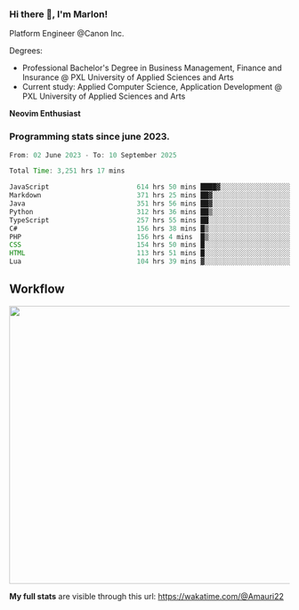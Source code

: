 
### Hi there 👋, I'm Marlon!

Platform Engineer @Canon Inc.

Degrees: 
- Professional Bachelor's Degree in Business Management, Finance and Insurance @ PXL University of Applied Sciences and Arts
- Current study: Applied Computer Science, Application Development @ PXL University of Applied Sciences and Arts

**Neovim Enthusiast**

### Programming stats since june 2023.
<!--START_SECTION:waka-->

```java
From: 02 June 2023 - To: 10 September 2025

Total Time: 3,251 hrs 17 mins

JavaScript                      614 hrs 50 mins ████▓░░░░░░░░░░░░░░░░░░░░   18.50 %
Markdown                        371 hrs 25 mins ██▓░░░░░░░░░░░░░░░░░░░░░░   11.17 %
Java                            351 hrs 56 mins ██▓░░░░░░░░░░░░░░░░░░░░░░   10.59 %
Python                          312 hrs 36 mins ██▒░░░░░░░░░░░░░░░░░░░░░░   09.40 %
TypeScript                      257 hrs 55 mins ██░░░░░░░░░░░░░░░░░░░░░░░   07.76 %
C#                              156 hrs 38 mins █▒░░░░░░░░░░░░░░░░░░░░░░░   04.71 %
PHP                             156 hrs 4 mins  █▒░░░░░░░░░░░░░░░░░░░░░░░   04.70 %
CSS                             154 hrs 50 mins █░░░░░░░░░░░░░░░░░░░░░░░░   04.66 %
HTML                            113 hrs 51 mins █░░░░░░░░░░░░░░░░░░░░░░░░   03.43 %
Lua                             104 hrs 39 mins ▓░░░░░░░░░░░░░░░░░░░░░░░░   03.15 %
```

<!--END_SECTION:waka-->

## Workflow
<a href="https://wakatime.com"><img width="750" height="500" src="https://wakatime.com/share/@Amauri22/c9755ad7-b574-44e4-a9ee-ddb3582724ea.png" /></a>

**My full stats** are visible through this url: https://wakatime.com/@Amauri22
